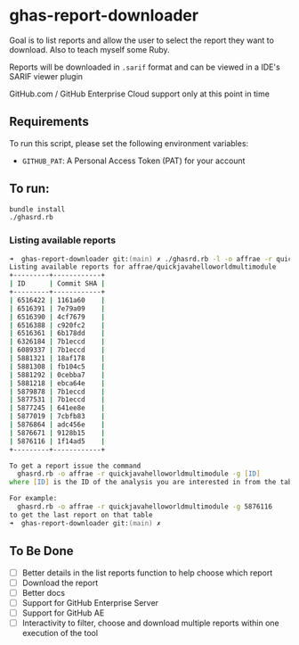 # ghas-report-downloader

Goal is to list reports and allow the user to select the report they want to download. Also to teach myself some Ruby.

Reports will be downloaded in `.sarif` format and can be viewed in a IDE's SARIF viewer plugin

GitHub.com / GitHub Enterprise Cloud support only at this point in time

## Requirements

To run this script, please set the following environment variables:

- `GITHUB_PAT`: A Personal Access Token (PAT) for your account

## To run:

``` zsh
bundle install
./ghasrd.rb
```
### Listing available reports

``` zsh
➜  ghas-report-downloader git:(main) ✗ ./ghasrd.rb -l -o affrae -r quickjavahelloworldmultimodule
Listing available reports for affrae/quickjavahelloworldmultimodule
+---------+------------+
| ID      | Commit SHA |
+---------+------------+
| 6516422 | 1161a60    |
| 6516391 | 7e79a09    |
| 6516390 | 4cf7679    |
| 6516388 | c920fc2    |
| 6516361 | 6b178dd    |
| 6326184 | 7b1eccd    |
| 6089337 | 7b1eccd    |
| 5881321 | 18af178    |
| 5881308 | fb104c5    |
| 5881292 | 0cebba7    |
| 5881218 | ebca64e    |
| 5879878 | 7b1eccd    |
| 5877531 | 7b1eccd    |
| 5877245 | 641ee8e    |
| 5877019 | 7cbfb83    |
| 5876864 | adc456e    |
| 5876671 | 9128b15    |
| 5876116 | 1f14ad5    |
+---------+------------+

To get a report issue the command
  ghasrd.rb -o affrae -r quickjavahelloworldmultimodule -g [ID]
where [ID] is the ID of the analysis you are interested in from the table above.

For example:
  ghasrd.rb -o affrae -r quickjavahelloworldmultimodule -g 5876116
to get the last report on that table 
➜  ghas-report-downloader git:(main) ✗
``` 

## To Be Done

- [ ] Better details in the list reports function to help choose which report
- [ ] Download the report
- [ ] Better docs
- [ ] Support for GitHub Enterprise Server
- [ ] Support for GitHub AE
- [ ] Interactivity to filter, choose and download multiple reports within one execution of the tool
